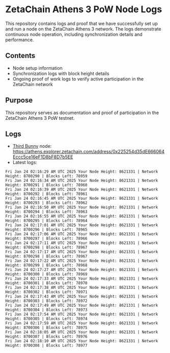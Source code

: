 # ZetaChain Athens 3 PoW Node Logs
This repository contains logs and proof that we have successfully set up and run a node on the ZetaChain Athens 3 network. The logs demonstrate continuous node operation, including synchronization details and performance.

## Contents
- Node setup information
- Synchronization logs with block height details
- Ongoing proof of work logs to verify active participation in the ZetaChain network

## Purpose
This repository serves as documentation and proof of participation in the ZetaChain Athens 3 PoW testnet.

## Logs

- [Third Bunny](https://thirdbunny.xyz/) node: https://athens.explorer.zetachain.com/address/0x225254d35dE666064Eccc5ce16eF1D8bF8D7b5EE
- Latest logs:
```
Fri Jan 24 02:16:29 AM UTC 2025 Your Node Height: 8621331 | Network Height: 8700290 | Blocks Left: 78959
Fri Jan 24 02:16:34 AM UTC 2025 Your Node Height: 8621331 | Network Height: 8700291 | Blocks Left: 78960
Fri Jan 24 02:16:39 AM UTC 2025 Your Node Height: 8621331 | Network Height: 8700292 | Blocks Left: 78961
Fri Jan 24 02:16:45 AM UTC 2025 Your Node Height: 8621331 | Network Height: 8700293 | Blocks Left: 78962
Fri Jan 24 02:16:50 AM UTC 2025 Your Node Height: 8621331 | Network Height: 8700294 | Blocks Left: 78963
Fri Jan 24 02:16:55 AM UTC 2025 Your Node Height: 8621331 | Network Height: 8700295 | Blocks Left: 78964
Fri Jan 24 02:17:01 AM UTC 2025 Your Node Height: 8621331 | Network Height: 8700296 | Blocks Left: 78965
Fri Jan 24 02:17:06 AM UTC 2025 Your Node Height: 8621331 | Network Height: 8700297 | Blocks Left: 78966
Fri Jan 24 02:17:11 AM UTC 2025 Your Node Height: 8621331 | Network Height: 8700298 | Blocks Left: 78967
Fri Jan 24 02:17:17 AM UTC 2025 Your Node Height: 8621331 | Network Height: 8700298 | Blocks Left: 78967
Fri Jan 24 02:17:22 AM UTC 2025 Your Node Height: 8621331 | Network Height: 8700299 | Blocks Left: 78968
Fri Jan 24 02:17:27 AM UTC 2025 Your Node Height: 8621331 | Network Height: 8700300 | Blocks Left: 78969
Fri Jan 24 02:17:33 AM UTC 2025 Your Node Height: 8621331 | Network Height: 8700301 | Blocks Left: 78970
Fri Jan 24 02:17:38 AM UTC 2025 Your Node Height: 8621331 | Network Height: 8700302 | Blocks Left: 78971
Fri Jan 24 02:17:43 AM UTC 2025 Your Node Height: 8621331 | Network Height: 8700303 | Blocks Left: 78972
Fri Jan 24 02:17:49 AM UTC 2025 Your Node Height: 8621331 | Network Height: 8700304 | Blocks Left: 78973
Fri Jan 24 02:17:54 AM UTC 2025 Your Node Height: 8621331 | Network Height: 8700305 | Blocks Left: 78974
Fri Jan 24 02:17:59 AM UTC 2025 Your Node Height: 8621331 | Network Height: 8700306 | Blocks Left: 78975
Fri Jan 24 02:18:05 AM UTC 2025 Your Node Height: 8621331 | Network Height: 8700307 | Blocks Left: 78976
Fri Jan 24 02:18:10 AM UTC 2025 Your Node Height: 8621331 | Network Height: 8700308 | Blocks Left: 78977
```
